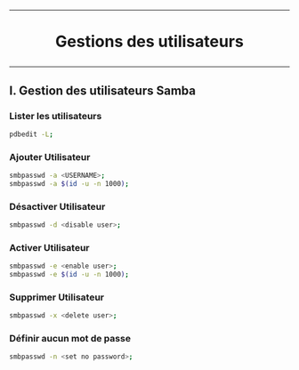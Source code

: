 ------------------------------------------------------------------------------------------------------------------
# <p align='center'> Gestions des utilisateurs </p>
------------------------------------------------------------------------------------------------------------------
## I. Gestion des utilisateurs Samba
### Lister les utilisateurs
```bash
pdbedit -L;
```

### Ajouter Utilisateur
```bash
smbpasswd -a <USERNAME>;
smbpasswd -a $(id -u -n 1000);
```

### Désactiver Utilisateur
```bash
smbpasswd -d <disable user>;
```

### Activer Utilisateur
```bash
smbpasswd -e <enable user>;
smbpasswd -e $(id -u -n 1000);
```

### Supprimer Utilisateur
```bash
smbpasswd -x <delete user>;
```

### Définir aucun mot de passe
```bash
smbpasswd -n <set no password>;
```
